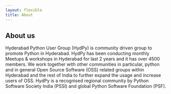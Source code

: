 ```yaml
---
layout: flexible
title: About
---
```


## About us

Hyderabad Python User Group (HydPy) is community driven group to promote Python in Hyderabad. HydPy has been conducting monthly Meetups & workshops in Hyderabad for last 2 years and it has over 4500 members. We work together with other communities in particular, python and in general Open Source Software (OSS) related groups within Hyderabad and the rest of India to further expand the usage and increase users of OSS. HydPy is a recognised regional community by Python Software Society India (PSSI) and global Python Software Foundation (PSF).
